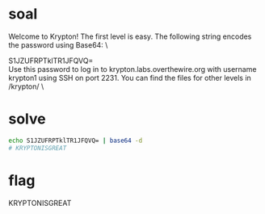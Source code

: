 # soal
Welcome to Krypton! The first level is easy. The following string encodes the password using Base64: \

S1JZUFRPTklTR1JFQVQ= \
Use this password to log in to krypton.labs.overthewire.org with username krypton1 using SSH on port 2231. You can find the files for other levels in /krypton/ \

# solve
```bash
echo S1JZUFRPTklTR1JFQVQ= | base64 -d
# KRYPTONISGREAT
```

# flag
KRYPTONISGREAT